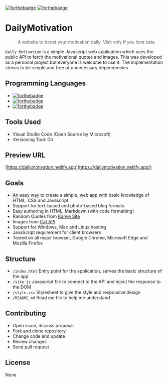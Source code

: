 [![forthebadge](https://forthebadge.com/images/badges/contains-cat-gifs.svg)](https://forthebadge.com)
[![forthebadge](https://forthebadge.com/images/badges/built-with-love.svg)](https://forthebadge.com)

# DailyMotivation
> A website to boost your motivation daily. Visit only if you love cats.

`Daily Motivation` is a simple Javascript web application which uses the public API to fetch the motivational quotes and images. This was developed as a personal project but everyone is welcome to use it. The implementation strives to be simple and free of unnecessary dependencies.

## Programming Languages

- [![forthebadge](https://forthebadge.com/images/badges/uses-html.svg)](https://forthebadge.com)
- [![forthebadge](https://forthebadge.com/images/badges/uses-css.svg)](https://forthebadge.com)
- [![forthebadge](https://forthebadge.com/images/badges/uses-js.svg)](https://forthebadge.com)

## Tools Used

- Visual Studio Code (Open Source by Microsoft)
- Versioning Tool: Git

## Preview URL

[https://dailymotivation.netlify.app](https://dailymotivation.netlify.app/)

## Goals

- An easy way to create a simple, web app with basic knowledge of HTML, CSS and Javascript
- Support for text-based and photo-based blog formats
- Easy authoring in HTML, Markdown (with code formatting)
- Random Quotes from [Kanye Site](https://kanye.rest)
- Images from [Cat API](https://thecatapi.com/)
- Support for Windows, Mac and Linux hosting
- JavaScript requirement for client browsers
- Tested on all major browser, Google Chrome, Microsoft Edge and Mozilla Firefox

## Structure

- `/index.html` Entry point for the application, serves the basic structure of the app
- `/site.js` Javascript file to connect to the API and inject the response to the DOM
- `/style.css` Stylesheet to give the style and responsive design
- `/README.md` Read me file to help me understand

## Contributing

- Open issue, discuss proposal
- Fork and clone repository
- Change code and update
- Review changes
- Send pull request

## License

None
